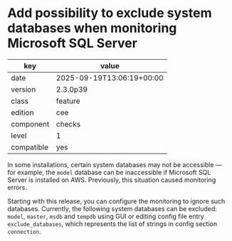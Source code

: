 [//]: # (werk v2)
# Add possibility to exclude system databases when monitoring Microsoft SQL Server

key        | value
---------- | ---
date       | 2025-09-19T13:06:19+00:00
version    | 2.3.0p39
class      | feature
edition    | cee
component  | checks
level      | 1
compatible | yes

In some installations, certain system databases may not be accessible — 
for example, the `model` database can be inaccessible if Microsoft SQL 
Server is installed on AWS. Previously, this situation caused monitoring 
errors.

Starting with this release, you can configure the monitoring to ignore 
such databases. Currently, the following system databases can be excluded: 
`model`, `master`, `msdb` and `tempdb` using GUI or editing config file entry
`exclude_databases`, which represents the list of strings in config section 
`connection`.
